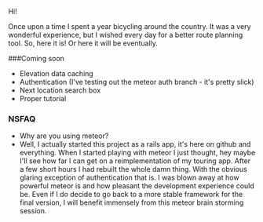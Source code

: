 Hi!

Once upon a time I spent a year bicycling around the country. It was a 
very wonderful experience, but I wished every day for a better route 
planning tool. So, here it is! Or here it will be eventually. 

###Coming soon
* Elevation data caching
* Authentication (I've testing out the meteor auth branch - it's pretty slick)
* Next location search box
* Proper tutorial


### NSFAQ

* Why are you using meteor?
 * Well, I actually started this project as a rails app, it's here on 
github and everything. When I started playing with meteor I just thought, 
hey maybe I'll see how far I can get on a reimplementation of my 
touring app. After a few short hours I had rebuilt the whole damn thing. 
With the obvious glaring exception of authentication that is. I was 
blown away at how powerful meteor is and how pleasant the development 
experience could be. Even if I do decide to go back to a more stable 
framework for the final version, I will benefit immensely from this meteor 
brain storming session. 
